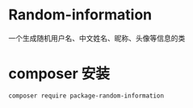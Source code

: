 # Random-information
一个生成随机用户名、中文姓名、昵称、头像等信息的类
# composer 安装
    composer require package-random-information
